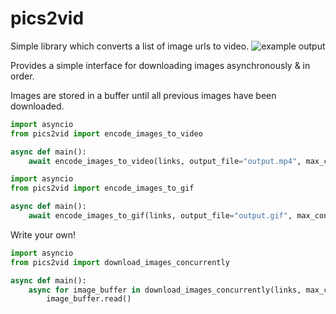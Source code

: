 # pics2vid

Simple library which converts a list of image urls to video.
![example output](https://raw.githubusercontent.com/Blotz/pics2vec/main/data/output.gif)

Provides a simple interface for downloading images asynchronously & in order.

Images are stored in a buffer until all previous images have been downloaded.

```python
import asyncio
from pics2vid import encode_images_to_video

async def main():
    await encode_images_to_video(links, output_file="output.mp4", max_concurrency=5)
```

```python
import asyncio
from pics2vid import encode_images_to_gif

async def main():
    await encode_images_to_gif(links, output_file="output.gif", max_concurrency=5)
```

Write your own!
```python
import asyncio
from pics2vid import download_images_concurrently

async def main():
    async for image_buffer in download_images_concurrently(links, max_concurrency):
        image_buffer.read()
```